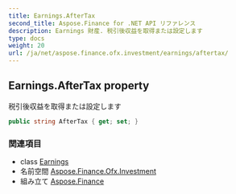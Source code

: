 ```yaml
---
title: Earnings.AfterTax
second_title: Aspose.Finance for .NET API リファレンス
description: Earnings 財産. 税引後収益を取得または設定します
type: docs
weight: 20
url: /ja/net/aspose.finance.ofx.investment/earnings/aftertax/
---
```

## Earnings.AfterTax property

税引後収益を取得または設定します

```csharp
public string AfterTax { get; set; }
```

### 関連項目

* class [Earnings](../)
* 名前空間 [Aspose.Finance.Ofx.Investment](../../earnings/)
* 組み立て [Aspose.Finance](../../../)


